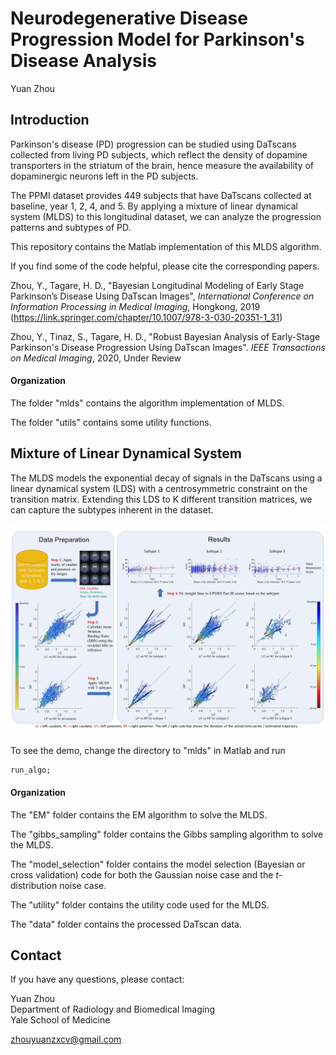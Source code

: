 # Neurodegenerative Disease Progression Model for Parkinson's Disease Analysis
Yuan Zhou

## Introduction

Parkinson's disease (PD) progression can be studied using DaTscans collected from living PD subjects, which reflect the density of dopamine transporters in the striatum of the brain, hence measure the availability of dopaminergic neurons left in the PD subjects.

The PPMI dataset provides 449 subjects that have DaTscans collected at baseline, year 1, 2, 4, and 5. By applying a mixture of linear dynamical system (MLDS) to this longitudinal dataset, we can analyze the progression patterns and subtypes of PD.

This repository contains the Matlab implementation of this MLDS algorithm. 

If you find some of the code helpful, please cite the corresponding papers.  

Zhou, Y., Tagare, H. D., "Bayesian Longitudinal Modeling of Early Stage Parkinson’s Disease Using DaTscan Images", *International Conference on Information Processing in Medical Imaging*, Hongkong, 2019  
(https://link.springer.com/chapter/10.1007/978-3-030-20351-1_31)  

Zhou, Y., Tinaz, S., Tagare, H. D., "Robust Bayesian Analysis of Early-Stage Parkinson's Disease Progression Using DaTscan Images". *IEEE Transactions on Medical Imaging*, 2020, Under Review  

#### Organization

The folder "mlds" contains the algorithm implementation of MLDS.  

The folder "utils" contains some utility functions.  

## Mixture of Linear Dynamical System

The MLDS models the exponential decay of signals in the DaTscans using a linear dynamical system (LDS) with a centrosymmetric constraint on the transition matrix. Extending this LDS to K different transition matrices, we can capture the subtypes inherent in the dataset.
  

![mlds-flowchart](./figure/overview_mlds.jpg)

To see the demo, change the directory to "mlds" in Matlab and run
```
run_algo;
```


#### Organization

The "EM" folder contains the EM algorithm to solve the MLDS.

The "gibbs_sampling" folder contains the Gibbs sampling algorithm to solve the MLDS.

The "model_selection" folder contains the model selection (Bayesian or cross validation) code for both the Gaussian noise case and the *t*-distribution noise case.

The "utility" folder contains the utility code used for the MLDS.

The "data" folder contains the processed DaTscan data.


## Contact

If you have any questions, please contact:

Yuan Zhou  
Department of Radiology and Biomedical Imaging  
Yale School of Medicine  

zhouyuanzxcv@gmail.com

